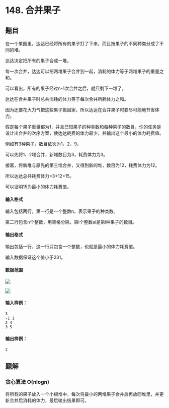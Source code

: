 <!--
 * @Author: shaqsnake
 * @Email: shaqsnake@gmail.com
 * @Date: 2019-09-16 15:58:00
 * @LastEditTime: 2019-09-17 17:53:17
 * @Description: Acwing 908
 -->

# 148. 合并果子

## 题目

在一个果园里，达达已经将所有的果子打了下来，而且按果子的不同种类分成了不同的堆。

达达决定把所有的果子合成一堆。

每一次合并，达达可以把两堆果子合并到一起，消耗的体力等于两堆果子的重量之和。

可以看出，所有的果子经过n-1次合并之后，就只剩下一堆了。

达达在合并果子时总共消耗的体力等于每次合并所耗体力之和。

因为还要花大力气把这些果子搬回家，所以达达在合并果子时要尽可能地节省体力。

假定每个果子重量都为1，并且已知果子的种类数和每种果子的数目，你的任务是设计出合并的次序方案，使达达耗费的体力最少，并输出这个最小的体力耗费值。

例如有3种果子，数目依次为1，2，9。

可以先将1、2堆合并，新堆数目为3，耗费体力为3。

接着，将新堆与原先的第三堆合并，又得到新的堆，数目为12，耗费体力为12。

所以达达总共耗费体力=3+12=15。

可以证明15为最小的体力耗费值。

#### 输入格式

输入包括两行，第一行是一个整数n，表示果子的种类数。

第二行包含n个整数，用空格分隔，第i个整数ai是第i种果子的数目。

#### 输出格式

输出包括一行，这一行只包含一个整数，也就是最小的体力耗费值。

输入数据保证这个值小于231。

#### 数据范围

![](http://latex.codecogs.com/gif.latex?\\1%20\leq%20n%20\leq%2010000)

![](http://latex.codecogs.com/gif.latex?\\1%20\leq%20a_{i}%20\leq%2020000)

#### 输入样例：

```
3
-1 1
2 4
3 5
```

#### 输出样例：

```
2
```

## 题解

### 贪心算法 O(nlogn)

将所有的果子放入一个小根堆中，每次将最小的两堆果子合并后再放回堆里，并更新合并后消耗的体力，最后输出结果即可。
